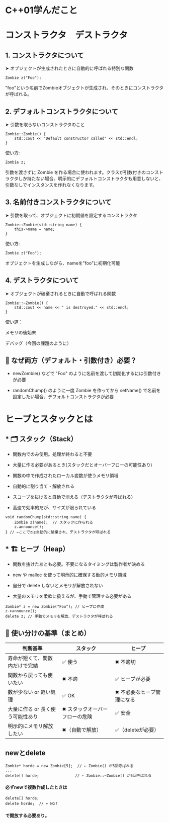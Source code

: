 # C++01学んだこと<br>
# コンストラクタ　デストラクタ
## 1. コンストラクタについて<br>
➤ オブジェクトが生成されたときに自動的に呼ばれる特別な関数
```
Zombie z("Foo");
```
"foo"という名前でZombieオブジェクトが生成され、そのときにコンストラクタが呼ばれる。

## 2. デフォルトコンストラクタについて  
➤ 引数を取らないコンストラクタのこと  
```
Zombie::Zombie() {
    std::cout << "Default constructor called" << std::endl;
}
```
使い方:
```
Zombie z;
```
引数を渡さずに Zombie を作る場合に使われます。クラスが引数付きのコンストラクタしか持たない場合、明示的にデフォルトコンストラクタも用意しないと、引数なしでインスタンスを作れなくなります。

## 3. 名前付きコンストラクタについて  
➤ 引数を取って、オブジェクトに初期値を設定するコンストラクタ
```
Zombie::Zombie(std::string name) {
    this->name = name;
}
```
使い方:
```
Zombie z("Foo");
```
オブジェクトを生成しながら、nameを"foo"に初期化可能

## 4. デストラクタについて  
➤ オブジェクトが破棄されるときに自動で呼ばれる関数
```
Zombie::~Zombie() {
    std::cout << name << " is destroyed." << std::endl;
}
```
使い道：  

メモリの後始末  

デバッグ（今回の課題のように）

## 🧠 なぜ両方（デフォルト・引数付き）必要？  
* newZombie() などで "Foo" のように名前を渡して初期化するには引数付きが必要  

* randomChump() のように一度 Zombie を作ってから setName() で名前を設定したい場合、デフォルトコンストラクタが必要  

# ヒープとスタックとは
## * 🗂 スタック（Stack） 
* 関数内でのみ使用。処理が終わると不要  

* 大量に作る必要があるとき(スタックだとオーバーフローの可能性あり)

* 関数の中で作成されたローカル変数が使うメモリ領域  

* 自動的に割り当て・解放される  

* スコープを抜けると自動で消える（デストラクタが呼ばれる） 

* 高速で効率的だが、サイズが限られている  
```
void randomChump(std::string name) {
    Zombie z(name);  // スタックに作られる
    z.announce();
} // ←ここでzは自動的に破棄され、デストラクタが呼ばれる
```

## * 🏗 ヒープ（Heap）
* 関数を抜けたあとも必要。不要になるタイミングは製作者が決める  

* new や malloc を使って明示的に確保する動的メモリ領域

* 自分で delete しないとメモリが解放されない

* 大量のメモリを柔軟に扱えるが、手動で管理する必要がある
```
Zombie* z = new Zombie("Foo"); // ヒープに作成
z->announce();
delete z; // 手動でメモリを解放、デストラクタが呼ばれる
```

## 🧠 使い分けの基準（まとめ）
| 判断基準 | スタック | ヒープ |
|---------|--------|---------|
| 寿命が短くて、関数内だけで完結 | ✅ 使う | ✖ 不適切 |
| 関数から戻っても使いたい | ✖ 不適 | ✅ ヒープが必要 |
| 数が少ない or 軽い処理 | ✅ OK | ✖ 不必要なヒープ管理になる |
| 大量に作る or 長く使う可能性あり | ✖ スタックオーバーフローの危険 | ✅ 安全 |
| 明示的にメモリ解放したい | ✖（自動で解放） | ✅（deleteが必要）|

## newとdelete
```
Zombie* horde = new Zombie[5];  // ← Zombie() が5回呼ばれる
...
delete[] horde;                // ← Zombie::~Zombie() が5回呼ばれる
```
#### 必ずnewで複数作成したときは
```
delete[] horde;
delete horde;  // ← NG！
```
#### で開放する必要あり。
